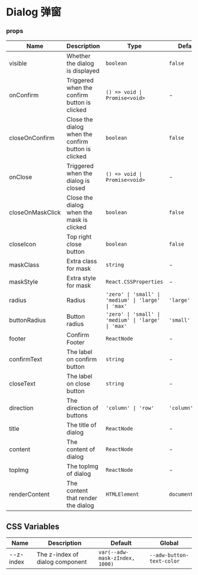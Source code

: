 # Dialog 弹窗

<code src="./demos/index.tsx"></code>

### props

| Name             | Description                                         | Type                                                | Default         |
| ---------------- | --------------------------------------------------- | --------------------------------------------------- | --------------- |
| visible          | Whether the dialog is displayed                     | `boolean`                                           | `false`         |
| onConfirm        | Triggered when the confirm button is clicked        | `() => void \| Promise<void>`                       | -               |
| closeOnConfirm   | Close the dialog when the confirm button is clicked | `boolean`                                           | `false`         |
| onClose          | Triggered when the dialog is closed                 | `() => void \| Promise<void>`                       | -               |
| closeOnMaskClick | Close the dialog when the mask is clicked           | `boolean`                                           | `false`         |
| closeIcon        | Top right close button                              | `boolean`                                           | `false`         |
| maskClass        | Extra class for mask                                | `string`                                            | -               |
| maskStyle        | Extra style for mask                                | `React.CSSProperties`                               | -               |
| radius           | Radius                                              | `'zero' \| 'small' \| 'medium' \| 'large' \| 'max'` | `'large'`       |
| buttonRadius     | Button radius                                       | `'zero' \| 'small' \| 'medium' \| 'large' \| 'max'` | `'small'`       |
| footer           | Confirm Footer                                      | `ReactNode`                                         | -               |
| confirmText      | The label on confirm button                         | `string`                                            | -               |
| closeText        | The label on close button                           | `string`                                            | -               |
| direction        | The direction of buttons                            | `'column' \| 'row'`                                 | `'column'`      |
| title            | The title of dialog                                 | `ReactNode`                                         | -               |
| content          | The content of dialog                               | `ReactNode`                                         | -               |
| topImg           | The topImg of dialog                                | `ReactNode`                                         | -               |
| renderContent    | The content that render the dialog                  | `HTMLElement`                                       | `document.body` |

## CSS Variables

| Name      | Description                     | Default                        | Global                    |
| --------- | ------------------------------- | ------------------------------ | ------------------------- |
| --z-index | The z-index of dialog component | `var(--adw-mask-zIndex, 1000)` | `--adw-button-text-color` |
